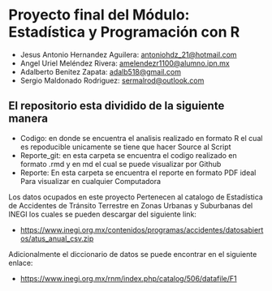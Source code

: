# Proyecto final del Módulo: Estadística y Programación con R


* Jesus Antonio Hernandez Aguilera: antoniohdz_21@hotmail.com
* Angel Uriel Meléndez Rivera: amelendezr1100@alumno.ipn.mx
* Adalberto Benitez Zapata: adalb518@gmail.com
* Sergio Maldonado Rodriguez: sermalrod@outlook.com

## El repositorio esta dividido de la siguiente manera
* Codigo: en donde se encuentra el analisis realizado en formato R el cual es repoducible unicamente se tiene que hacer Source al Script
* Reporte_git: en esta carpeta se encuentra el codigo realizado en formato .rmd y en md el cual se puede visualizar por Github 
* Reporte: En esta carpeta se encuentra el reporte en formato PDF ideal Para visualizar en cualquier Computadora

Los datos ocupados en este proyecto Pertenecen al catalogo de Estadística de Accidentes de Tránsito Terrestre en Zonas Urbanas y Suburbanas del INEGI los cuales se pueden descargar del siguiente link:
* https://www.inegi.org.mx/contenidos/programas/accidentes/datosabiertos/atus_anual_csv.zip

Adicionalmente el diccionario de datos se puede encontrar en el siguiente enlace:
* https://www.inegi.org.mx/rnm/index.php/catalog/506/datafile/F1

